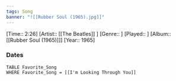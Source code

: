 ```yaml
---
tags: Song  
banner: "![[Rubber Soul (1965).jpg]]"
---
```

[Time:: 2:26]
[Artist:: [[The Beatles]] ]
[Genre:: ]
[Played:: ]
[Album:: [[Rubber Soul (1965)]]]
[Year:: 1965]
### Dates
````dataview
TABLE Favorite_Song
WHERE Favorite_Song = [[I'm Looking Through You]]
````